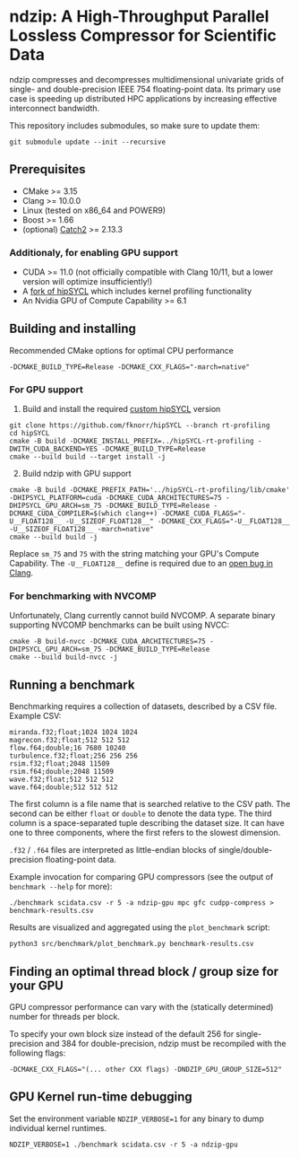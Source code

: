 # ndzip: A High-Throughput Parallel Lossless Compressor for Scientific Data

ndzip compresses and decompresses multidimensional univariate grids of single- and double-precision IEEE 754 floating-point data.
Its primary use case is speeding up distributed HPC applications by increasing effective interconnect bandwidth.

This repository includes submodules, so make sure to update them:

```
git submodule update --init --recursive
```

## Prerequisites

- CMake >= 3.15
- Clang >= 10.0.0
- Linux (tested on x86_64 and POWER9)
- Boost >= 1.66
- (optional) [Catch2](https://github.com/catchorg/Catch2) >= 2.13.3

### Additionaly, for enabling GPU support

- CUDA >= 11.0 (not officially compatible with Clang 10/11, but a lower version will optimize insufficiently!)
- A [fork of hipSYCL](https://github.com/fknorr/hipSYCL/tree/rt-profiling) which includes kernel profiling functionality 
- An Nvidia GPU of Compute Capability >= 6.1

## Building and installing

Recommended CMake options for optimal CPU performance

```
-DCMAKE_BUILD_TYPE=Release -DCMAKE_CXX_FLAGS="-march=native"
```

### For GPU support

1. Build and install the required [custom hipSYCL](https://github.com/fknorr/hipSYCL/tree/rt-profiling) version

```
git clone https://github.com/fknorr/hipSYCL --branch rt-profiling
cd hipSYCL
cmake -B build -DCMAKE_INSTALL_PREFIX=../hipSYCL-rt-profiling -DWITH_CUDA_BACKEND=YES -DCMAKE_BUILD_TYPE=Release
cmake --build build --target install -j
```

2. Build ndzip with GPU support

```
cmake -B build -DCMAKE_PREFIX_PATH='../hipSYCL-rt-profiling/lib/cmake' -DHIPSYCL_PLATFORM=cuda -DCMAKE_CUDA_ARCHITECTURES=75 -DHIPSYCL_GPU_ARCH=sm_75 -DCMAKE_BUILD_TYPE=Release -DCMAKE_CUDA_COMPILER=$(which clang++) -DCMAKE_CUDA_FLAGS="-U__FLOAT128__ -U__SIZEOF_FLOAT128__" -DCMAKE_CXX_FLAGS="-U__FLOAT128__ -U__SIZEOF_FLOAT128__ -march=native"
cmake --build build -j
```

Replace `sm_75` and `75` with the string matching your GPU's Compute Capability. The `-U__FLOAT128__` define is required
due to an [open bug in Clang](https://bugs.llvm.org/show_bug.cgi?id=47559).

### For benchmarking with NVCOMP

Unfortunately, Clang currently cannot build NVCOMP. A separate binary supporting NVCOMP benchmarks can be built using
NVCC:

```
cmake -B build-nvcc -DCMAKE_CUDA_ARCHITECTURES=75 -DHIPSYCL_GPU_ARCH=sm_75 -DCMAKE_BUILD_TYPE=Release
cmake --build build-nvcc -j
```

## Running a benchmark

Benchmarking requires a collection of datasets, described by a CSV file. Example CSV:

```
miranda.f32;float;1024 1024 1024
magrecon.f32;float;512 512 512
flow.f64;double;16 7680 10240
turbulence.f32;float;256 256 256
rsim.f32;float;2048 11509
rsim.f64;double;2048 11509
wave.f32;float;512 512 512
wave.f64;double;512 512 512
```

The first column is a file name that is searched relative to the CSV path.
The second can be either `float` or `double` to denote the data type.
The third column is a space-separated tuple describing the dataset size. It can have one to three components, where the first refers to the slowest dimension.

`.f32` / `.f64` files are interpreted as little-endian blocks of single/double-precision floating-point data.

Example invocation for comparing GPU compressors (see the output of `benchmark --help` for more):

```
./benchmark scidata.csv -r 5 -a ndzip-gpu mpc gfc cudpp-compress > benchmark-results.csv
```

Results are visualized and aggregated using the `plot_benchmark` script:

```
python3 src/benchmark/plot_benchmark.py benchmark-results.csv
```

## Finding an optimal thread block / group size for your GPU

GPU compressor performance can vary with the (statically determined) number for threads per block.

To specify your own block size instead of the default 256 for single-precision and 384 for double-precision, ndzip must be recompiled with the following flags:

```
-DCMAKE_CXX_FLAGS="(... other CXX flags) -DNDZIP_GPU_GROUP_SIZE=512"
```

## GPU Kernel run-time debugging

Set the environment variable `NDZIP_VERBOSE=1` for any binary to dump individual kernel runtimes.

```
NDZIP_VERBOSE=1 ./benchmark scidata.csv -r 5 -a ndzip-gpu
```

